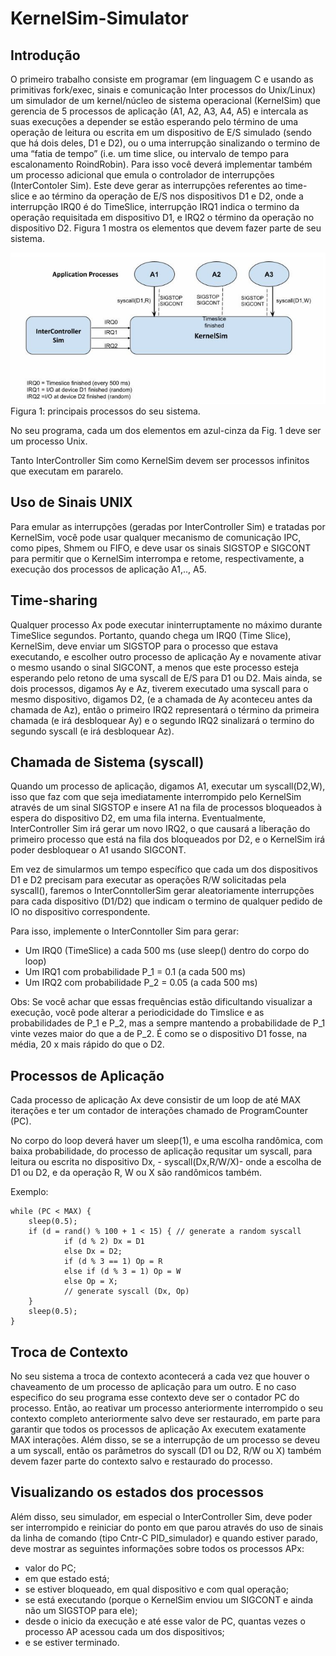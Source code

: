 # KernelSim-Simulator
## Introdução
O primeiro trabalho consiste em programar (em linguagem C e usando as primitivas fork/exec, sinais e comunicação Inter processos do Unix/Linux) um simulador de um kernel/núcleo de sistema operacional (KernelSim) que gerencia de 5 processos de aplicação (A1, A2, A3, A4, A5) e intercala as suas execuções a depender se estão esperando pelo término de uma operação de leitura ou escrita em um dispositivo de E/S simulado (sendo que há dois deles, D1 e D2), ou o uma interrupção sinalizando o termino de uma “fatia de tempo” (i.e. um time slice, ou intervalo de tempo para escalonamento RoindRobin).  Para isso você deverá implementar também um processo adicional que emula o controlador de interrupções (InterContoler Sim). Este deve gerar as interrupções referentes ao time-slice e ao término da operação de E/S nos dispositivos D1 e D2, onde a interrupção IRQ0 é do TimeSlice, interrupção IRQ1 indica o termino da operação requisitada em dispositivo D1, e IRQ2 o término da operação no dispositivo D2. Figura 1 mostra 
os elementos que devem fazer parte de seu sistema. 

![alt text](fig1.png "Figura 1")
Figura 1: principais processos do seu sistema. 

No seu programa, cada um dos elementos em azul-cinza da Fig. 1 deve ser um processo Unix. 

Tanto InterController Sim como KernelSim devem ser processos infinitos que executam em pararelo.  

## Uso de Sinais UNIX 
Para emular as interrupções (geradas por InterController Sim) e tratadas por KernelSim, você pode usar qualquer mecanismo de comunicação IPC, como pipes, Shmem ou FIFO, e deve usar os sinais SIGSTOP e SIGCONT para permitir que o KernelSim interrompa e retome, respectivamente, a execução dos processos de aplicação A1,.., A5. 

## Time-sharing  
Qualquer processo Ax pode executar ininterruptamente no máximo durante TimeSlice segundos.  Portanto, quando chega um IRQ0 (Time Slice), KernelSim, deve enviar um SIGSTOP para o processo que estava executando, e escolher outro processo de aplicação Ay e novamente ativar o mesmo usando o sinal SIGCONT, a menos que este processo esteja esperando pelo retono de uma syscall de E/S para D1 ou D2. Mais ainda, se dois processos, digamos Ay e Az, tiverem executado uma syscall para o mesmo dispositivo, digamos D2, (e a chamada de Ay aconteceu antes da chamada de Az), então o primeiro IRQ2 representará o término da primeira chamada (e irá desbloquear Ay)  e o segundo IRQ2 sinalizará o termino do segundo syscall (e irá desbloquear Az).  

## Chamada de Sistema (syscall) 
Quando um processo de aplicação, digamos A1, executar um syscall(D2,W), isso que faz com que seja imediatamente interrompido pelo KernelSim através de um sinal SIGSTOP e insere A1 na fila de processos bloqueados à espera do dispositivo D2, em uma fila interna. Eventualmente, InterController Sim irá gerar um novo IRQ2, o que causará a liberação do primeiro processo que está na fila dos bloqueados por D2, e o KernelSim irá poder desbloquear o A1 usando SIGCONT. 

Em vez de simularmos um tempo específico que cada um dos dispositivos D1 e D2 precisam para executar as operações R/W solicitadas pela syscall(), faremos o InterConntollerSim gerar aleatoriamente interrupções para cada dispositivo (D1/D2) que indicam o termino de qualquer pedido de IO no dispositivo correspondente.  

Para isso, implemente o InterConntoller Sim para gerar: 

 - Um IRQ0 (TimeSlice) a cada 500 ms (use sleep() dentro do corpo do loop) 
 - Um IRQ1 com probabilidade P_1 = 0.1 (a cada 500 ms) 
 - Um IRQ2 com probabilidade P_2 = 0.05 (a cada 500 ms) 
 
 Obs: Se você achar que essas frequências estão dificultando visualizar a execução, você pode alterar a periodicidade do Timslice e as probabilidades de P_1 e P_2, mas a sempre mantendo a probabilidade de P_1 vinte vezes maior do que a de P_2. É como se o dispositivo D1 fosse, na média, 20 x mais rápido do que o D2. 
 
## Processos de Aplicação 
Cada processo de aplicação Ax deve consistir de um loop de até MAX iterações e ter um contador de interações chamado de ProgramCounter (PC).   

No corpo do loop deverá haver um sleep(1), e uma escolha randômica, com baixa probabilidade, do processo de aplicação requsitar um syscall, para leitura ou escrita no dispositivo Dx, - syscall(Dx,R/W/X)- onde a escolha de D1 ou D2, e da operação R, W ou X são randômicos também. 

Exemplo: 

    while (PC < MAX) {
        sleep(0.5);
        if (d = rand() % 100 + 1 < 15) { // generate a random syscall 
                if (d % 2) Dx = D1
                else Dx = D2;
                if (d % 3 == 1) Op = R
                else if (d % 3 = 1) Op = W
                else Op = X;
                // generate syscall (Dx, Op) 
        }
        sleep(0.5);
    }
  
## Troca de Contexto 
No seu sistema a troca de contexto acontecerá a cada vez que houver o chaveamento de um processo de aplicação para um outro. E no caso especifico do seu programa esse contexto deve ser o contador PC do processo. Então, ao reativar um processo anteriormente interrompido o seu contexto completo anteriormente salvo deve ser restaurado, em parte para garantir que todos os processos de aplicação Ax executem exatamente MAX interações. Além disso, se se a interrupção de um processo se deveu a um syscall, então os parâmetros do syscall (D1 ou D2, R/W ou X) também devem fazer parte do contexto salvo e restaurado do processo. 

## Visualizando os estados dos processos 
Além disso, seu simulador, em especial o InterController Sim, deve poder ser interrompido e reiniciar do ponto em que parou através do uso de sinais da linha de comando (tipo Cntr-C PID_simulador) e quando estiver parado, deve mostrar as seguintes informações sobre todos os 
processos APx: 

 - valor do PC;
 - em que estado está;
 - se estiver bloqueado, em qual dispositivo e com qual operação;
 - se está executando (porque o KernelSim enviou um SIGCONT e ainda não um SIGSTOP para ele);
 - desde o inicio da execução e até esse valor de PC, quantas vezes o processo AP acessou cada um dos dispositivos;
 - e se estiver terminado.

